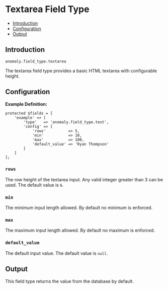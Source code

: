 # Textarea Field Type

- [Introduction](#introduction)
- [Configuration](#configuration)
- [Output](#output)


<a name="introduction"></a>
## Introduction

`anomaly.field_type.textarea`

The textarea field type provides a basic HTML textarea with configurable height.


<a name="configuration"></a>
## Configuration

**Example Definition:**

    protected $fields = [
        'example' => [
            'type'   => 'anomaly.field_type.text',
            'config' => [
                'rows'          => 5,
                'min'           => 10,
                'max'           => 100,
                'default_value' => 'Ryan Thompson'
            ]
        ]
    ];

### `rows`

The row height of the textarea input. Any valid integer greater than 3 can be used. The default value is `6`.

### `min`

The minimum input length allowed. By default no minimum is enforced.

### `max`

The maximum input length allowed. By default no maximum is enforced.

### `default_value`

The default input value. The default value is `null`.


<a name="output"></a>
## Output

This field type returns the value from the database by default.
